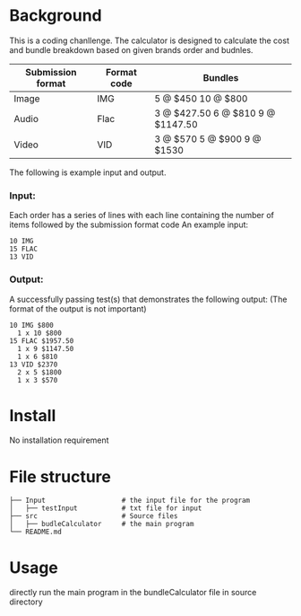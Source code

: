 # Background
This is a coding chanllenge. The calculator is designed to calculate the cost and bundle breakdown based on given brands order and budnles.

Submission format | Format code | Bundles
----------------- | ----------- | -------
Image | IMG | 5 @ $450 10 @ $800
Audio | Flac | 3 @ $427.50 6 @ $810 9 @ $1147.50
Video | VID | 3 @ $570 5 @ $900 9 @ $1530
The following is example input and output. 
### Input:
Each order has a series of lines with each line containing the number of items followed by the submission format code
An example input:
```
10 IMG
15 FLAC
13 VID
```

### Output:
A successfully passing test(s) that demonstrates the following output: (The format of the output is not important)
```
10 IMG $800
  1 x 10 $800
15 FLAC $1957.50
  1 x 9 $1147.50
  1 x 6 $810
13 VID $2370
  2 x 5 $1800
  1 x 3 $570
```

# Install
No installation requirement 

# File structure
    ├── Input                   # the input file for the program
    │   ├── testInput           # txt file for input
    ├── src                     # Source files
    │   ├── budleCalculator     # the main program
    └── README.md

# Usage
directly run the main program in the bundleCalculator file in source directory
